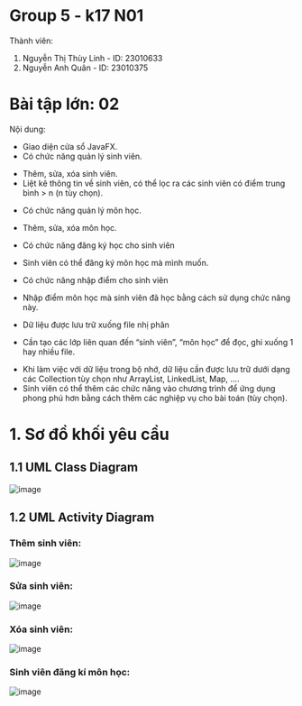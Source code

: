 # Group 5 - k17 N01
Thành viên:
1. Nguyễn Thị Thùy Linh - ID: 23010633
2. Nguyễn Anh Quân - ID: 23010375
# Bài tập lớn: 02
Nội dung: 
- Giao diện cửa sổ JavaFX.
- Có chức năng quản lý sinh viên.
+ Thêm, sửa, xóa sinh viên.
+ Liệt kê thông tin về sinh viên, có thể lọc ra các sinh viên có điểm trung bình > n (n tùy chọn).
- Có chức năng quản lý môn học.
+ Thêm, sửa, xóa môn học.
- Có chức năng đăng ký học cho sinh viên
+ Sinh viên có thể đăng ký môn học mà mình muốn.
- Có chức năng nhập điểm cho sinh viên
+ Nhập điểm môn học mà sinh viên đã học bằng cách sử dụng chức năng này.
- Dữ liệu được lưu trữ xuống file nhị phân
+ Cần tạo các lớp liên quan đến “sinh viên”, “môn học” để đọc, ghi xuống 1 hay nhiều file.
- Khi làm việc với dữ liệu trong bộ nhớ, dữ liệu cần được lưu trữ dưới dạng các Collection tùy chọn
như ArrayList, LinkedList, Map, ….
- Sinh viên có thể thêm các chức năng vào chương trình để ứng dụng phong phú hơn bằng cách thêm
các nghiệp vụ cho bài toán (tùy chọn).
# 1. Sơ đồ khối yêu cầu
## 1.1  UML Class Diagram
![image](https://github.com/user-attachments/assets/29c34f6a-b3e2-458c-819a-623327b822fe)
## 1.2 UML Activity Diagram
### Thêm sinh viên:
![image](https://github.com/user-attachments/assets/883aa473-7c18-4af6-a87f-9aac52128926)

### Sửa sinh viên:
![image](https://github.com/user-attachments/assets/3eff4a88-59fe-48ba-b0ac-1943546f56c8)

### Xóa sinh viên:
![image](https://github.com/user-attachments/assets/badb5eb4-7167-445a-9f1a-96079e7cc5d3)

### Sinh viên đăng kí môn học:
![image](https://github.com/user-attachments/assets/fb95f846-cf95-4898-91ec-152520a6f53a)
